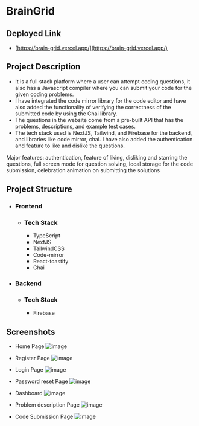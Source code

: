 # BrainGrid

## Deployed Link
- [https://brain-grid.vercel.app/](https://brain-grid.vercel.app/)

## Project Description
- It is a full stack platform where a user can attempt coding questions, it also has a Javascript compiler where you can submit your code for the given coding problems.
- I have integrated the code mirror library for the code editor and have also added the functionality of verifying the correctness of the submitted code by using the Chai library.
- The questions in the website come from a pre-built API that has the problems, descriptions, and example test cases.
- The tech stack used is NextJS, Tailwind, and Firebase for the backend, and libraries like code mirror, chai. I have also added the authentication and feature to like and dislike the questions.

Major features: authentication, feature of liking, disliking and starring the questions, full screen mode for question solving, local storage for the code submission, celebration animation on submitting the solutions

  
## Project Structure
 - ### Frontend
     - ### Tech Stack
         - TypeScript
         - NextJS
         - TailwindCSS
         - Code-mirror
         - React-toastify
         - Chai
      
 - ### Backend
     - ### Tech Stack
         - Firebase
           

## Screenshots

- Home Page
![image](https://github.com/dhrumishah/BrainGrid/assets/84569241/a0c33ac7-084f-4596-a0cb-aebad1934689)


- Register Page 
![image](https://github.com/dhrumishah/BrainGrid/assets/84569241/6c408970-1edb-443c-b6f4-e2f652b557db)


- Login Page
![image](https://github.com/dhrumishah/BrainGrid/assets/84569241/f9c717be-1a3a-4756-a6bd-fd9c69c62e5d)


- Password reset Page
![image](https://github.com/dhrumishah/BrainGrid/assets/84569241/1c83b7f4-35ab-4341-8ed5-dedf5d23a231)


- Dashboard
![image](https://github.com/dhrumishah/BrainGrid/assets/84569241/2ffa105f-4aa8-46b9-8f8b-abc38f49c2e6)


- Problem description Page
![image](https://github.com/dhrumishah/BrainGrid/assets/84569241/91d7b1da-4411-4e83-bc05-a5afc8328700)


- Code Submission Page
![image](https://github.com/dhrumishah/BrainGrid/assets/84569241/520f68a1-03f0-4b4e-91e8-8467e2415ef0)
